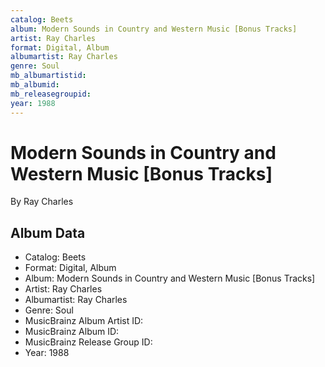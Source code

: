 ```yaml
---
catalog: Beets
album: Modern Sounds in Country and Western Music [Bonus Tracks]
artist: Ray Charles
format: Digital, Album
albumartist: Ray Charles
genre: Soul
mb_albumartistid: 
mb_albumid: 
mb_releasegroupid: 
year: 1988
---
```


# Modern Sounds in Country and Western Music [Bonus Tracks]

By Ray Charles

## Album Data

- Catalog: Beets
- Format: Digital, Album
- Album: Modern Sounds in Country and Western Music [Bonus Tracks]
- Artist: Ray Charles
- Albumartist: Ray Charles
- Genre: Soul
- MusicBrainz Album Artist ID: 
- MusicBrainz Album ID: 
- MusicBrainz Release Group ID: 
- Year: 1988

